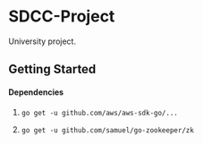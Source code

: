 # SDCC-Project
University project.

## Getting Started

#### Dependencies

1. `go get -u github.com/aws/aws-sdk-go/...`

2. `go get -u github.com/samuel/go-zookeeper/zk`

